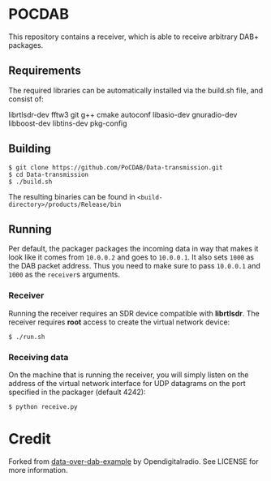 # POCDAB

This repository contains a receiver, which is able to receive arbitrary DAB+ packages.

## Requirements

The required libraries can be automatically installed via the build.sh file, and consist of:

librtlsdr-dev
fftw3
git
g++
cmake
autoconf
libasio-dev
gnuradio-dev
libboost-dev
libtins-dev
pkg-config

## Building
```
$ git clone https://github.com/PoCDAB/Data-transmission.git
$ cd Data-transmission
$ ./build.sh
```
The resulting binaries can be found in `<build-directory>/products/Release/bin`

## Running

Per default, the packager packages the incoming data in way that makes it look
like it comes from `10.0.0.2` and goes to `10.0.0.1`. It also sets `1000` as
the DAB packet address. Thus you need to make sure to pass `10.0.0.1` and
`1000` as the `receiver`s arguments.

### Receiver
Running the receiver requires an SDR device compatible with **librtlsdr**.
The receiver requires **root** access to create the virtual network device:
```
$ ./run.sh
```

### Receiving data
On the machine that is running the receiver, you will simply listen on the address of the virtual network
interface for UDP datagrams on the port specified in the packager
(default 4242):
```
$ python receive.py

```

# Credit
Forked from [data-over-dab-example](https://github.com/Opendigitalradio/data-over-dab-example)
by Opendigitalradio. See LICENSE for more information.
